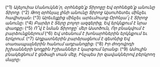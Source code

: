 
(^1) _Ալելուիա
Մանուկնե՛ր, օրհնեցե՛ք Տիրոջը
Եվ օրհնեցե՛ք անունը Տիրոջ._
(^2) _Թող օրհնյալ լինի անունը Տիրոջ
Այսուհետեւ մինչեւ հավիտյան։_
(^3) _Արեւելքից մինչեւ արեւմուտք
Օրհնյա՜լ է Տիրոջ անունը։_
(^4) _Բարձր է Տերը բոլոր ազգերից,
Եվ երկնքում է նրա փառքը։_
(^5) _Ո՞վ է նման Տիրոջը՝ մեր Աստծուն,
Որ բնակվում է բարձունքներում_
(^6) _Եվ տեսնում է խոնարհներին երկնքում եւ երկրում._
(^7) _Աղքատներին բարձրացնում է գետնից
Եվ տառապյալներին հանում աղբանոցից։_
(^8) _Իր ժողովրդի իշխանների կողքին
Իշխաններ է կարգում նրանց։_
(^9) _Ամուլին բնակեցնում է ցնծալի տան մեջ,
Ինչպես իր զավակներով բերկրող մայրը։_

